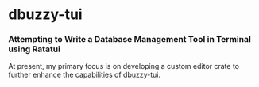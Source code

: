 # dbuzzy-tui
### Attempting to Write a Database Management Tool in Terminal using Ratatui

At present, my primary focus is on developing a custom editor crate to further enhance the capabilities of dbuzzy-tui.
